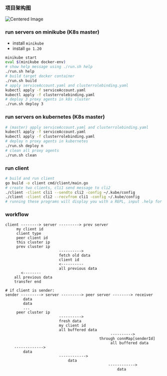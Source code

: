 ### 项目架构图
<!DOCTYPE html>
<html lang="en">
<body>
    <div class="center">
        <img src="https://github.com/nogodmessi/smart-agent-2024/assets/127720917/a3faad98-407b-416a-87b6-f88a64290e63" alt="Centered Image">
    </div>
</body>
</html>



### run servers on minikube  (K8s master)

- install `minikube`
- install `go 1.20`

```sh
minikube start
eval $(minikube docker-env)
# show help message using ./run.sh help
./run.sh help
# build target docker container
./run.sh build
# apply serviceAccount.yaml and clusterrolebinding.yaml
kubectl apply -f serviceAccount.yaml
kubectl apply -f clusterrolebinding.yaml
# deploy 3 proxy agents in k8s cluster
./run.sh deploy 3
```

### run servers on kubernetes  (K8s master)

```sh
# (master) apply serviceAccount.yaml and clusterrolebinding.yaml
kubectl apply -f serviceAccount.yaml
kubectl apply -f clusterrolebinding.yaml
# deploy n proxy agents in kubernetes
./run.sh deploy n
# clean all proxy agents
./run.sh clean
```

### run client 

```sh
# build and run client
go build -o client cmd/client/main.go
# create two clients, cli1 send message to cli2
./client -client cli1 --sendto cli2 -config ~/.kube/config
./client -client cli2 --recvfrom cli1 -config ~/.kube/config
# running these programs will display you with a REPL, input .help for help message
```

### workflow

```
client --------> server ---------> prev server
     my client id
     client type
     peer client id
     this cluster ip
     prev cluster ip
                        ---------->
                        fetch old data
                        client id
                        <----------
                        all previous data
       <--------
    all previous data
    transfer end

# if client is sender:
sender ---------> server ---------> peer server --------> receiver
        data
        data
        ...
     peer cluster ip
                        ---------->
                        fresh data
                        my client id
                        all buffered data
                                               ---------->
                                          through connMap[senderId]
                                               all buffered data
    ------------->
        data
                        ------------>
                            data
                                              ------------>
                                                  data
```
